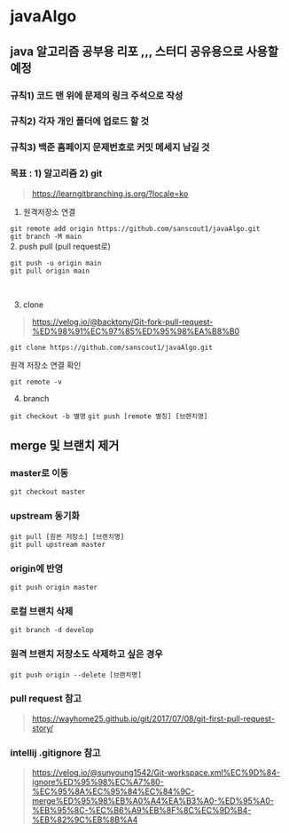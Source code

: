 # javaAlgo

## java 알고리즘 공부용 리포 ,,, 스터디 공유용으로 사용할 예정
### 규칙1) 코드 맨 위에 문제의 링크 주석으로 작성
### 규칙2) 각자 개인 폴더에 업로드 할 것
### 규칙3) 백준 홈페이지 문제번호로 커밋 메세지 남길 것


### 목표 : 1) 알고리즘 2) git  

> https://learngitbranching.js.org/?locale=ko

1. 원격저장소 연결

  ``git remote add origin https://github.com/sanscout1/javaAlgo.git``<br>
   ``git branch -M main``
<br>
2. push pull (pull request로)

``git push -u origin main``<br>``git pull origin main``

<br>

3. clone

> https://velog.io/@backtony/Git-fork-pull-request-%ED%98%91%EC%97%85%ED%95%98%EA%B8%B0

``git clone https://github.com/sanscout1/javaAlgo.git``

원격 저장소 연결 확인

``git remote -v``

4. branch

``git checkout -b 별명``
``git push [remote 별칭] [브랜치명]``


## merge 및 브랜치 제거

### master로 이동
``git checkout master``

### upstream 동기화
``git pull [원본 저장소] [브랜치명]``
<br>
``git pull upstream master``

### origin에 반영
``git push origin master``

### 로컬 브랜치 삭제
``git branch -d develop``
### 원격 브랜치 저장소도 삭제하고 싶은 경우
``git push origin --delete [브랜치명] ``

### pull request 참고
> https://wayhome25.github.io/git/2017/07/08/git-first-pull-request-story/


### intellij .gitignore 참고
> https://velog.io/@sunyoung1542/Git-workspace.xml%EC%9D%84-ignore%ED%95%98%EC%A7%80-%EC%95%8A%EC%95%84%EC%84%9C-merge%ED%95%98%EB%A0%A4%EA%B3%A0-%ED%95%A0-%EB%95%8C-%EC%B6%A9%EB%8F%8C%EC%9D%B4-%EB%82%9C%EB%8B%A4
